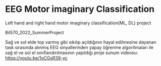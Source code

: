 
# EEG Motor imaginary Classification
Left hand and right hand motor imaginary classification(ML, DL) project 

Bil570_2022_SummerProject

Sağ ve sol elde top varmış gibi sıkılıp açıldığının hayal edilmesine dayanan task sırasında alınmış
EEG sinyallerinden yapay öğrenme algoritmaları ile sağ el ve sol el sınıflandırılmasının yapıldığı proje
sunum videosu: https://youtu.be/1oCGsR39-yc

